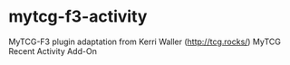 # mytcg-f3-activity
MyTCG-F3 plugin adaptation from Kerri Waller (http://tcg.rocks/) MyTCG Recent Activity Add-On
